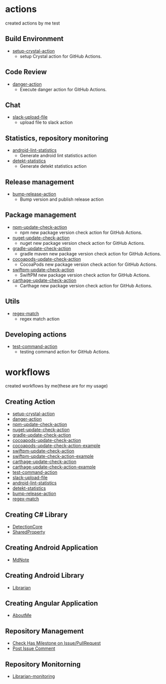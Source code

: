 # actions
created actions by me
test

## Build Environment
- [setup-crystal-action](https://github.com/MeilCli/setup-crystal-action)
  - setup Crystal action for GitHub Actions.

## Code Review
- [danger-action](https://github.com/MeilCli/danger-action)
  - Execute danger action for GitHub Actions.

## Chat
- [slack-upload-file](https://github.com/MeilCli/slack-upload-file)
  - upload file to slack action

## Statistics, repository monitoring
- [android-lint-statistics](https://github.com/MeilCli/android-lint-statistics)
  - Generate android lint statistics action
- [detekt-statistics](https://github.com/MeilCli/detekt-statistics)
  - Generate detekt statistics action

## Release management
- [bump-release-action](https://github.com/MeilCli/bump-release-action)
  - Bump version and publish release action
  
## Package management
- [npm-update-check-action](https://github.com/MeilCli/npm-update-check-action)
  - npm new package version check action for GitHub Actions.
- [nuget-update-check-action](https://github.com/MeilCli/nuget-update-check-action)
  - nuget new package version check action for GitHub Actions.
- [gradle-update-check-action](https://github.com/MeilCli/gradle-update-check-action)
  - gradle maven new package version check action for GitHub Actions.
- [cocoapods-update-check-action](https://github.com/MeilCli/cocoapods-update-check-action)
  - CocoaPods new package version check action for GitHub Actions.
- [swiftpm-update-check-action](https://github.com/MeilCli/swiftpm-update-check-action)
  - SwiftPM new package version check action for GitHub Actions.
- [carthage-update-check-action](https://github.com/MeilCli/carthage-update-check-action)
  - Carthage new package version check action for GitHub Actions.

## Utils
- [regex-match](https://github.com/MeilCli/regex-match)
  - regex match action

## Developing actions
- [test-command-action](https://github.com/MeilCli/test-command-action)
  - testing command action for GitHub Actions.

# workflows
created workflows by me(these are for my usage)

## Creating Action
- [setup-crystal-action](https://github.com/MeilCli/setup-crystal-action)
- [danger-action](https://github.com/MeilCli/danger-action)
- [npm-update-check-action](https://github.com/MeilCli/npm-update-check-action)
- [nuget-update-check-action](https://github.com/MeilCli/nuget-update-check-action)
- [gradle-update-check-action](https://github.com/MeilCli/gradle-update-check-action)
- [cocoapods-update-check-action](https://github.com/MeilCli/cocoapods-update-check-action)
- [cocoapods-update-check-action-example](https://github.com/MeilCli/cocoapods-update-check-action-example)
- [swiftpm-update-check-action](https://github.com/MeilCli/swiftpm-update-check-action)
- [swiftpm-update-check-action-example](https://github.com/MeilCli/swiftpm-update-check-action-example)
- [carthage-update-check-action](https://github.com/MeilCli/carthage-update-check-action)
- [carthage-update-check-action-example](https://github.com/MeilCli/carthage-update-check-action-example)
- [test-command-action](https://github.com/MeilCli/test-command-action)
- [slack-upload-file](https://github.com/MeilCli/slack-upload-file)
- [android-lint-statistics](https://github.com/MeilCli/android-lint-statistics)
- [detekt-statistics](https://github.com/MeilCli/detekt-statistics)
- [bump-release-action](https://github.com/MeilCli/bump-release-action)
- [regex-match](https://github.com/MeilCli/regex-match)

## Creating C# Library
- [DetectionCore](https://github.com/MeilCli/DetectionCore)
- [SharedProperty](https://github.com/MeilCli/SharedProperty)

## Creating Android Application
- [MdNote](https://github.com/MeilCli/MdNote)

## Creating Android Library
- [Librarian](https://github.com/MeilCli/Librarian)

## Creating Angular Application
- [AboutMe](https://github.com/MeilCli/AboutMe)

## Repository Management
- [Check Has Milestone on Issue/PullRequest](.github/workflows/check-has-milestone.yml)
- [Post Issue Comment](.github/workflows/post-issue-comment.yml)

## Repository Monitorning
- [Librarian-monitoring](https://github.com/MeilCli/Librarian-monitoring)
